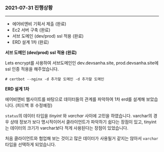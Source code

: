 ### 2021-07-31 진행상황
---
- 에어비엔비 기획서 제출 (완료)
- Ec2 서버 구축 (완료)
- 서브 도메인 (dev/prod) ssl 적용 (완료)
- ERD 설계 1차 (완료)

**서브 도메인 (dev/prod) ssl 적용 (완료)**

Lets encrypt를 사용하여 서브도메인인 dev.devsanha.site, prod.devsanha.site에 ssl 인증 적용을 해주었습니다.

`# certbot --nginx -d 추가할 도메인 -d 추가할 도메인`

**ERD 설계 1차**

에어비엔비 웹사이트를 바탕으로 데이터들의 관계를 파악하여 1차 erd를 설계해 보았습니다. (피드백 후 수정예정)

`status`의 데이터 타입을 *tinyint* 와 *varchar* 사이에 고민을 하였습니다.
varchar의 경우 상태 정보가 보다 명시적이어서 클라이언트가 파악하기 쉽다는 장점이 있고, tinyint는 데이터의 크기가 varchar보다 적게 사용된다는 장점이 있었습니다.

처음 클라이언트와 협업해 보는 것이고 많은 데이터가 사용될거 같지는 않아서 `varchar` 타입을 선택하게 되었습니다.

